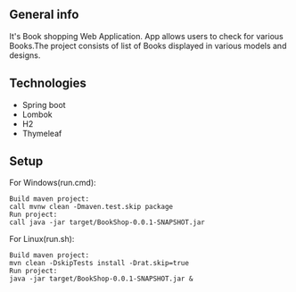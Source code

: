 
## General info
It's Book shopping Web Application.
App allows users to check for various Books.The project consists of list of Books displayed in various models and designs.
	
## Technologies
* Spring boot 
* Lombok
* H2
* Thymeleaf
	
## Setup
For Windows(run.cmd):
```
Build maven project:
call mvnw clean -Dmaven.test.skip package
Run project:
call java -jar target/BookShop-0.0.1-SNAPSHOT.jar
```

For Linux(run.sh):
```
Build maven project:
mvn clean -DskipTests install -Drat.skip=true
Run project:
java -jar target/BookShop-0.0.1-SNAPSHOT.jar &
```
